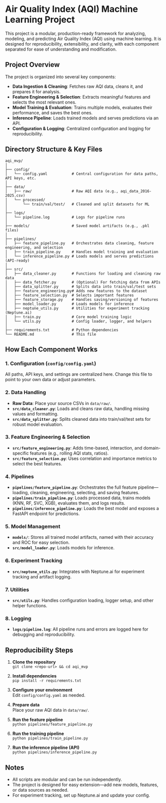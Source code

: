 # Air Quality Index (AQI) Machine Learning Project

This project is a modular, production-ready framework for analyzing, modeling, and predicting Air Quality Index (AQI) using machine learning. It is designed for reproducibility, extensibility, and clarity, with each component separated for ease of understanding and modification.

## Project Overview

The project is organized into several key components:

- **Data Ingestion & Cleaning**: Fetches raw AQI data, cleans it, and prepares it for analysis.
- **Feature Engineering & Selection**: Extracts meaningful features and selects the most relevant ones.
- **Model Training & Evaluation**: Trains multiple models, evaluates their performance, and saves the best ones.
- **Inference Pipeline**: Loads trained models and serves predictions via an API.
- **Configuration & Logging**: Centralized configuration and logging for reproducibility.

## Directory Structure & Key Files

```
aqi_mvp/
│
├── config/
│   └── config.yaml           # Central configuration for data paths, API keys, etc.
│
├── data/
│   ├── raw/                  # Raw AQI data (e.g., aqi_data_2016-2025.csv)
│   └── processed/
│       └── train/val/test/   # Cleaned and split datasets for ML
│
├── logs/
│   └── pipeline.log          # Logs for pipeline runs
│
├── models/                   # Saved model artifacts (e.g., .pkl files)
│
├── pipelines/
│   ├── feature_pipeline.py   # Orchestrates data cleaning, feature engineering, and selection
│   ├── train_pipeline.py     # Handles model training and evaluation
│   └── inference_pipeline.py # Loads models and serves predictions (API-ready)
│
├── src/
│   ├── data_cleaner.py       # Functions for loading and cleaning raw data
│   ├── data_fetcher.py       # (Optional) For fetching data from APIs
│   ├── data_splitter.py      # Splits data into train/val/test sets
│   ├── feature_engineering.py# Adds new features to the dataset
│   ├── feature_selection.py  # Selects important features
│   ├── feature_storage.py    # Handles saving/versioning of features
│   ├── model_loader.py       # Loads models for inference
│   ├── neptune_utils.py      # Utilities for experiment tracking (Neptune.ai)
│   ├── train.py              # Core model training logic
│   └── utils.py              # Config loader, logger, and helpers
│
├── requirements.txt          # Python dependencies
└── README.md                 # This file
```

## How Each Component Works

### 1. Configuration (`config/config.yaml`)
All paths, API keys, and settings are centralized here. Change this file to point to your own data or adjust parameters.

### 2. Data Handling
- **Raw Data**: Place your source CSVs in `data/raw/`.
- **`src/data_cleaner.py`**: Loads and cleans raw data, handling missing values and formatting.
- **`src/data_splitter.py`**: Splits cleaned data into train/val/test sets for robust model evaluation.

### 3. Feature Engineering & Selection
- **`src/feature_engineering.py`**: Adds time-based, interaction, and domain-specific features (e.g., rolling AQI stats, ratios).
- **`src/feature_selection.py`**: Uses correlation and importance metrics to select the best features.

### 4. Pipelines
- **`pipelines/feature_pipeline.py`**: Orchestrates the full feature pipeline—loading, cleaning, engineering, selecting, and saving features.
- **`pipelines/train_pipeline.py`**: Loads processed data, trains models (KNN, RF, SVC, XGB), evaluates them, and logs results.
- **`pipelines/inference_pipeline.py`**: Loads the best model and exposes a FastAPI endpoint for predictions.

### 5. Model Management
- **`models/`**: Stores all trained model artifacts, named with their accuracy and ROC for easy selection.
- **`src/model_loader.py`**: Loads models for inference.

### 6. Experiment Tracking
- **`src/neptune_utils.py`**: Integrates with Neptune.ai for experiment tracking and artifact logging.

### 7. Utilities
- **`src/utils.py`**: Handles configuration loading, logger setup, and other helper functions.

### 8. Logging
- **`logs/pipeline.log`**: All pipeline runs and errors are logged here for debugging and reproducibility.

## Reproducibility Steps

1. **Clone the repository**  
   `git clone <repo-url> && cd aqi_mvp`

2. **Install dependencies**  
   `pip install -r requirements.txt`

3. **Configure your environment**  
   Edit `config/config.yaml` as needed.

4. **Prepare data**  
   Place your raw AQI data in `data/raw/`.

5. **Run the feature pipeline**  
   `python pipelines/feature_pipeline.py`

6. **Run the training pipeline**  
   `python pipelines/train_pipeline.py`

7. **Run the inference pipeline (API)**  
   `python pipelines/inference_pipeline.py`

## Notes

- All scripts are modular and can be run independently.
- The project is designed for easy extension—add new models, features, or data sources as needed.
- For experiment tracking, set up Neptune.ai and update your config.
